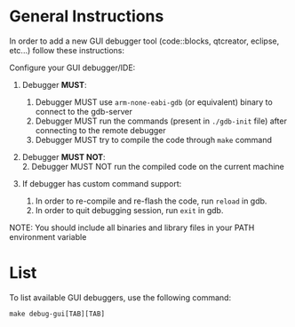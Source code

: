 # General Instructions

In order to add a new GUI debugger tool (code::blocks, qtcreator, eclipse, etc...)
follow these instructions:

Configure your GUI debugger/IDE:

1. Debugger **MUST**:
    1. Debugger MUST use `arm-none-eabi-gdb` (or equivalent) binary to
    connect to the gdb-server
    2. Debugger MUST run the commands (present in `./gdb-init` file)
    after connecting to the remote debugger
    3. Debugger MUST try to compile the code through `make` command

2. Debugger **MUST NOT**:    
    2. Debugger MUST NOT run the compiled code on the current machine

3. If debugger has custom command support:
    1. In order to re-compile and re-flash the code, run `reload` in gdb.
    2. In order to quit debugging session, run `exit` in gdb.

NOTE: You should include all binaries and library files in your PATH environment
variable


# List

To list available GUI debuggers, use the following command:

```
make debug-gui[TAB][TAB]
```
